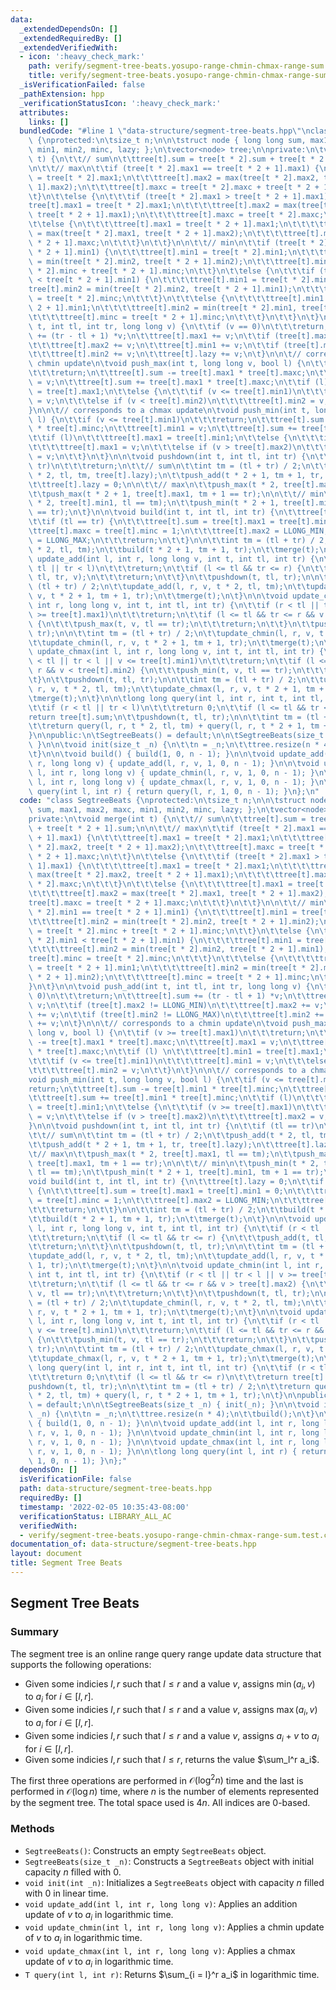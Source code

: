 ```yaml
---
data:
  _extendedDependsOn: []
  _extendedRequiredBy: []
  _extendedVerifiedWith:
  - icon: ':heavy_check_mark:'
    path: verify/segment-tree-beats.yosupo-range-chmin-chmax-range-sum.test.cpp
    title: verify/segment-tree-beats.yosupo-range-chmin-chmax-range-sum.test.cpp
  _isVerificationFailed: false
  _pathExtension: hpp
  _verificationStatusIcon: ':heavy_check_mark:'
  attributes:
    links: []
  bundledCode: "#line 1 \"data-structure/segment-tree-beats.hpp\"\nclass SegtreeBeats\
    \ {\nprotected:\n\tsize_t n;\n\n\tstruct node { long long sum, max1, max2, maxc,\
    \ min1, min2, minc, lazy; };\n\tvector<node> tree;\n\nprivate:\n\tvoid merge(int\
    \ t) {\n\t\t// sum\n\t\ttree[t].sum = tree[t * 2].sum + tree[t * 2 + 1].sum;\n\
    \n\t\t// max\n\t\tif (tree[t * 2].max1 == tree[t * 2 + 1].max1) {\n\t\t\ttree[t].max1\
    \ = tree[t * 2].max1;\n\t\t\ttree[t].max2 = max(tree[t * 2].max2, tree[t * 2 +\
    \ 1].max2);\n\t\t\ttree[t].maxc = tree[t * 2].maxc + tree[t * 2 + 1].maxc;\n\t\
    \t}\n\t\telse {\n\t\t\tif (tree[t * 2].max1 > tree[t * 2 + 1].max1) {\n\t\t\t\t\
    tree[t].max1 = tree[t * 2].max1;\n\t\t\t\ttree[t].max2 = max(tree[t * 2].max2,\
    \ tree[t * 2 + 1].max1);\n\t\t\t\ttree[t].maxc = tree[t * 2].maxc;\n\t\t\t}\n\t\
    \t\telse {\n\t\t\t\ttree[t].max1 = tree[t * 2 + 1].max1;\n\t\t\t\ttree[t].max2\
    \ = max(tree[t * 2].max1, tree[t * 2 + 1].max2);\n\t\t\t\ttree[t].maxc = tree[t\
    \ * 2 + 1].maxc;\n\t\t\t}\n\t\t}\n\n\t\t// min\n\t\tif (tree[t * 2].min1 == tree[t\
    \ * 2 + 1].min1) {\n\t\t\ttree[t].min1 = tree[t * 2].min1;\n\t\t\ttree[t].min2\
    \ = min(tree[t * 2].min2, tree[t * 2 + 1].min2);\n\t\t\ttree[t].minc = tree[t\
    \ * 2].minc + tree[t * 2 + 1].minc;\n\t\t}\n\t\telse {\n\t\t\tif (tree[t * 2].min1\
    \ < tree[t * 2 + 1].min1) {\n\t\t\t\ttree[t].min1 = tree[t * 2].min1;\n\t\t\t\t\
    tree[t].min2 = min(tree[t * 2].min2, tree[t * 2 + 1].min1);\n\t\t\t\ttree[t].minc\
    \ = tree[t * 2].minc;\n\t\t\t}\n\t\t\telse {\n\t\t\t\ttree[t].min1 = tree[t *\
    \ 2 + 1].min1;\n\t\t\t\ttree[t].min2 = min(tree[t * 2].min1, tree[t * 2 + 1].min2);\n\
    \t\t\t\ttree[t].minc = tree[t * 2 + 1].minc;\n\t\t\t}\n\t\t}\n\t}\n\n\tvoid push_add(int\
    \ t, int tl, int tr, long long v) {\n\t\tif (v == 0)\n\t\t\treturn;\n\t\ttree[t].sum\
    \ += (tr - tl + 1) *v;\n\t\ttree[t].max1 += v;\n\t\tif (tree[t].max2 != LLONG_MIN)\n\
    \t\t\ttree[t].max2 += v;\n\t\ttree[t].min1 += v;\n\t\tif (tree[t].min2 != LLONG_MAX)\n\
    \t\t\ttree[t].min2 += v;\n\t\ttree[t].lazy += v;\n\t}\n\n\t// corresponds to a\
    \ chmin update\n\tvoid push_max(int t, long long v, bool l) {\n\t\tif (v >= tree[t].max1)\n\
    \t\t\treturn;\n\t\ttree[t].sum -= tree[t].max1 * tree[t].maxc;\n\t\ttree[t].max1\
    \ = v;\n\t\ttree[t].sum += tree[t].max1 * tree[t].maxc;\n\t\tif (l) \n\t\t\ttree[t].min1\
    \ = tree[t].max1;\n\t\telse {\n\t\t\tif (v <= tree[t].min1)\n\t\t\t\ttree[t].min1\
    \ = v;\n\t\t\telse if (v < tree[t].min2)\n\t\t\t\ttree[t].min2 = v;\n\t\t}\n\t\
    }\n\n\t// corresponds to a chmax update\n\tvoid push_min(int t, long long v, bool\
    \ l) {\n\t\tif (v <= tree[t].min1)\n\t\t\treturn;\n\t\ttree[t].sum -= tree[t].min1\
    \ * tree[t].minc;\n\t\ttree[t].min1 = v;\n\t\ttree[t].sum += tree[t].min1 * tree[t].minc;\n\
    \t\tif (l)\n\t\t\ttree[t].max1 = tree[t].min1;\n\t\telse {\n\t\t\tif (v >= tree[t].max1)\n\
    \t\t\t\ttree[t].max1 = v;\n\t\t\telse if (v > tree[t].max2)\n\t\t\t\ttree[t].max2\
    \ = v;\n\t\t}\n\t}\n\n\tvoid pushdown(int t, int tl, int tr) {\n\t\tif (tl ==\
    \ tr)\n\t\t\treturn;\n\t\t// sum\n\t\tint tm = (tl + tr) / 2;\n\t\tpush_add(t\
    \ * 2, tl, tm, tree[t].lazy);\n\t\tpush_add(t * 2 + 1, tm + 1, tr, tree[t].lazy);\n\
    \t\ttree[t].lazy = 0;\n\n\t\t// max\n\t\tpush_max(t * 2, tree[t].max1, tl == tm);\n\
    \t\tpush_max(t * 2 + 1, tree[t].max1, tm + 1 == tr);\n\n\t\t// min\n\t\tpush_min(t\
    \ * 2, tree[t].min1, tl == tm);\n\t\tpush_min(t * 2 + 1, tree[t].min1, tm + 1\
    \ == tr);\n\t}\n\n\tvoid build(int t, int tl, int tr) {\n\t\ttree[t].lazy = 0;\n\
    \t\tif (tl == tr) {\n\t\t\ttree[t].sum = tree[t].max1 = tree[t].min1 = 0;\n\t\t\
    \ttree[t].maxc = tree[t].minc = 1;\n\t\t\ttree[t].max2 = LLONG_MIN;\n\t\t\ttree[t].min2\
    \ = LLONG_MAX;\n\t\t\treturn;\n\t\t}\n\n\t\tint tm = (tl + tr) / 2;\n\t\tbuild(t\
    \ * 2, tl, tm);\n\t\tbuild(t * 2 + 1, tm + 1, tr);\n\t\tmerge(t);\n\t}\n\n\tvoid\
    \ update_add(int l, int r, long long v, int t, int tl, int tr) {\n\t\tif (r <\
    \ tl || tr < l)\n\t\t\treturn;\n\t\tif (l <= tl && tr <= r) {\n\t\t\tpush_add(t,\
    \ tl, tr, v);\n\t\t\treturn;\n\t\t}\n\t\tpushdown(t, tl, tr);\n\n\t\tint tm =\
    \ (tl + tr) / 2;\n\t\tupdate_add(l, r, v, t * 2, tl, tm);\n\t\tupdate_add(l, r,\
    \ v, t * 2 + 1, tm + 1, tr);\n\t\tmerge(t);\n\t}\n\n\tvoid update_chmin(int l,\
    \ int r, long long v, int t, int tl, int tr) {\n\t\tif (r < tl || tr < l || v\
    \ >= tree[t].max1)\n\t\t\treturn;\n\t\tif (l <= tl && tr <= r && v > tree[t].max2)\
    \ {\n\t\t\tpush_max(t, v, tl == tr);\n\t\t\treturn;\n\t\t}\n\t\tpushdown(t, tl,\
    \ tr);\n\n\t\tint tm = (tl + tr) / 2;\n\t\tupdate_chmin(l, r, v, t * 2, tl, tm);\n\
    \t\tupdate_chmin(l, r, v, t * 2 + 1, tm + 1, tr);\n\t\tmerge(t);\n\t}\n\n\tvoid\
    \ update_chmax(int l, int r, long long v, int t, int tl, int tr) {\n\t\tif (r\
    \ < tl || tr < l || v <= tree[t].min1)\n\t\t\treturn;\n\t\tif (l <= tl && tr <=\
    \ r && v < tree[t].min2) {\n\t\t\tpush_min(t, v, tl == tr);\n\t\t\treturn;\n\t\
    \t}\n\t\tpushdown(t, tl, tr);\n\n\t\tint tm = (tl + tr) / 2;\n\t\tupdate_chmax(l,\
    \ r, v, t * 2, tl, tm);\n\t\tupdate_chmax(l, r, v, t * 2 + 1, tm + 1, tr);\n\t\
    \tmerge(t);\n\t}\n\n\tlong long query(int l, int r, int t, int tl, int tr) {\n\
    \t\tif (r < tl || tr < l)\n\t\t\treturn 0;\n\t\tif (l <= tl && tr <= r)\n\t\t\t\
    return tree[t].sum;\n\t\tpushdown(t, tl, tr);\n\n\t\tint tm = (tl + tr) / 2;\n\
    \t\treturn query(l, r, t * 2, tl, tm) + query(l, r, t * 2 + 1, tm + 1, tr);\n\t\
    }\n\npublic:\n\tSegtreeBeats() = default;\n\n\tSegtreeBeats(size_t _n) { init(_n);\
    \ }\n\n\tvoid init(size_t _n) {\n\t\tn = _n;\n\t\ttree.resize(n * 4);\n\t\tbuild();\n\
    \t}\n\n\tvoid build() { build(1, 0, n - 1); }\n\n\tvoid update_add(int l, int\
    \ r, long long v) { update_add(l, r, v, 1, 0, n - 1); }\n\n\tvoid update_chmin(int\
    \ l, int r, long long v) { update_chmin(l, r, v, 1, 0, n - 1); }\n\n\tvoid update_chmax(int\
    \ l, int r, long long v) { update_chmax(l, r, v, 1, 0, n - 1); }\n\n\tlong long\
    \ query(int l, int r) { return query(l, r, 1, 0, n - 1); }\n};\n"
  code: "class SegtreeBeats {\nprotected:\n\tsize_t n;\n\n\tstruct node { long long\
    \ sum, max1, max2, maxc, min1, min2, minc, lazy; };\n\tvector<node> tree;\n\n\
    private:\n\tvoid merge(int t) {\n\t\t// sum\n\t\ttree[t].sum = tree[t * 2].sum\
    \ + tree[t * 2 + 1].sum;\n\n\t\t// max\n\t\tif (tree[t * 2].max1 == tree[t * 2\
    \ + 1].max1) {\n\t\t\ttree[t].max1 = tree[t * 2].max1;\n\t\t\ttree[t].max2 = max(tree[t\
    \ * 2].max2, tree[t * 2 + 1].max2);\n\t\t\ttree[t].maxc = tree[t * 2].maxc + tree[t\
    \ * 2 + 1].maxc;\n\t\t}\n\t\telse {\n\t\t\tif (tree[t * 2].max1 > tree[t * 2 +\
    \ 1].max1) {\n\t\t\t\ttree[t].max1 = tree[t * 2].max1;\n\t\t\t\ttree[t].max2 =\
    \ max(tree[t * 2].max2, tree[t * 2 + 1].max1);\n\t\t\t\ttree[t].maxc = tree[t\
    \ * 2].maxc;\n\t\t\t}\n\t\t\telse {\n\t\t\t\ttree[t].max1 = tree[t * 2 + 1].max1;\n\
    \t\t\t\ttree[t].max2 = max(tree[t * 2].max1, tree[t * 2 + 1].max2);\n\t\t\t\t\
    tree[t].maxc = tree[t * 2 + 1].maxc;\n\t\t\t}\n\t\t}\n\n\t\t// min\n\t\tif (tree[t\
    \ * 2].min1 == tree[t * 2 + 1].min1) {\n\t\t\ttree[t].min1 = tree[t * 2].min1;\n\
    \t\t\ttree[t].min2 = min(tree[t * 2].min2, tree[t * 2 + 1].min2);\n\t\t\ttree[t].minc\
    \ = tree[t * 2].minc + tree[t * 2 + 1].minc;\n\t\t}\n\t\telse {\n\t\t\tif (tree[t\
    \ * 2].min1 < tree[t * 2 + 1].min1) {\n\t\t\t\ttree[t].min1 = tree[t * 2].min1;\n\
    \t\t\t\ttree[t].min2 = min(tree[t * 2].min2, tree[t * 2 + 1].min1);\n\t\t\t\t\
    tree[t].minc = tree[t * 2].minc;\n\t\t\t}\n\t\t\telse {\n\t\t\t\ttree[t].min1\
    \ = tree[t * 2 + 1].min1;\n\t\t\t\ttree[t].min2 = min(tree[t * 2].min1, tree[t\
    \ * 2 + 1].min2);\n\t\t\t\ttree[t].minc = tree[t * 2 + 1].minc;\n\t\t\t}\n\t\t\
    }\n\t}\n\n\tvoid push_add(int t, int tl, int tr, long long v) {\n\t\tif (v ==\
    \ 0)\n\t\t\treturn;\n\t\ttree[t].sum += (tr - tl + 1) *v;\n\t\ttree[t].max1 +=\
    \ v;\n\t\tif (tree[t].max2 != LLONG_MIN)\n\t\t\ttree[t].max2 += v;\n\t\ttree[t].min1\
    \ += v;\n\t\tif (tree[t].min2 != LLONG_MAX)\n\t\t\ttree[t].min2 += v;\n\t\ttree[t].lazy\
    \ += v;\n\t}\n\n\t// corresponds to a chmin update\n\tvoid push_max(int t, long\
    \ long v, bool l) {\n\t\tif (v >= tree[t].max1)\n\t\t\treturn;\n\t\ttree[t].sum\
    \ -= tree[t].max1 * tree[t].maxc;\n\t\ttree[t].max1 = v;\n\t\ttree[t].sum += tree[t].max1\
    \ * tree[t].maxc;\n\t\tif (l) \n\t\t\ttree[t].min1 = tree[t].max1;\n\t\telse {\n\
    \t\t\tif (v <= tree[t].min1)\n\t\t\t\ttree[t].min1 = v;\n\t\t\telse if (v < tree[t].min2)\n\
    \t\t\t\ttree[t].min2 = v;\n\t\t}\n\t}\n\n\t// corresponds to a chmax update\n\t\
    void push_min(int t, long long v, bool l) {\n\t\tif (v <= tree[t].min1)\n\t\t\t\
    return;\n\t\ttree[t].sum -= tree[t].min1 * tree[t].minc;\n\t\ttree[t].min1 = v;\n\
    \t\ttree[t].sum += tree[t].min1 * tree[t].minc;\n\t\tif (l)\n\t\t\ttree[t].max1\
    \ = tree[t].min1;\n\t\telse {\n\t\t\tif (v >= tree[t].max1)\n\t\t\t\ttree[t].max1\
    \ = v;\n\t\t\telse if (v > tree[t].max2)\n\t\t\t\ttree[t].max2 = v;\n\t\t}\n\t\
    }\n\n\tvoid pushdown(int t, int tl, int tr) {\n\t\tif (tl == tr)\n\t\t\treturn;\n\
    \t\t// sum\n\t\tint tm = (tl + tr) / 2;\n\t\tpush_add(t * 2, tl, tm, tree[t].lazy);\n\
    \t\tpush_add(t * 2 + 1, tm + 1, tr, tree[t].lazy);\n\t\ttree[t].lazy = 0;\n\n\t\
    \t// max\n\t\tpush_max(t * 2, tree[t].max1, tl == tm);\n\t\tpush_max(t * 2 + 1,\
    \ tree[t].max1, tm + 1 == tr);\n\n\t\t// min\n\t\tpush_min(t * 2, tree[t].min1,\
    \ tl == tm);\n\t\tpush_min(t * 2 + 1, tree[t].min1, tm + 1 == tr);\n\t}\n\n\t\
    void build(int t, int tl, int tr) {\n\t\ttree[t].lazy = 0;\n\t\tif (tl == tr)\
    \ {\n\t\t\ttree[t].sum = tree[t].max1 = tree[t].min1 = 0;\n\t\t\ttree[t].maxc\
    \ = tree[t].minc = 1;\n\t\t\ttree[t].max2 = LLONG_MIN;\n\t\t\ttree[t].min2 = LLONG_MAX;\n\
    \t\t\treturn;\n\t\t}\n\n\t\tint tm = (tl + tr) / 2;\n\t\tbuild(t * 2, tl, tm);\n\
    \t\tbuild(t * 2 + 1, tm + 1, tr);\n\t\tmerge(t);\n\t}\n\n\tvoid update_add(int\
    \ l, int r, long long v, int t, int tl, int tr) {\n\t\tif (r < tl || tr < l)\n\
    \t\t\treturn;\n\t\tif (l <= tl && tr <= r) {\n\t\t\tpush_add(t, tl, tr, v);\n\t\
    \t\treturn;\n\t\t}\n\t\tpushdown(t, tl, tr);\n\n\t\tint tm = (tl + tr) / 2;\n\t\
    \tupdate_add(l, r, v, t * 2, tl, tm);\n\t\tupdate_add(l, r, v, t * 2 + 1, tm +\
    \ 1, tr);\n\t\tmerge(t);\n\t}\n\n\tvoid update_chmin(int l, int r, long long v,\
    \ int t, int tl, int tr) {\n\t\tif (r < tl || tr < l || v >= tree[t].max1)\n\t\
    \t\treturn;\n\t\tif (l <= tl && tr <= r && v > tree[t].max2) {\n\t\t\tpush_max(t,\
    \ v, tl == tr);\n\t\t\treturn;\n\t\t}\n\t\tpushdown(t, tl, tr);\n\n\t\tint tm\
    \ = (tl + tr) / 2;\n\t\tupdate_chmin(l, r, v, t * 2, tl, tm);\n\t\tupdate_chmin(l,\
    \ r, v, t * 2 + 1, tm + 1, tr);\n\t\tmerge(t);\n\t}\n\n\tvoid update_chmax(int\
    \ l, int r, long long v, int t, int tl, int tr) {\n\t\tif (r < tl || tr < l ||\
    \ v <= tree[t].min1)\n\t\t\treturn;\n\t\tif (l <= tl && tr <= r && v < tree[t].min2)\
    \ {\n\t\t\tpush_min(t, v, tl == tr);\n\t\t\treturn;\n\t\t}\n\t\tpushdown(t, tl,\
    \ tr);\n\n\t\tint tm = (tl + tr) / 2;\n\t\tupdate_chmax(l, r, v, t * 2, tl, tm);\n\
    \t\tupdate_chmax(l, r, v, t * 2 + 1, tm + 1, tr);\n\t\tmerge(t);\n\t}\n\n\tlong\
    \ long query(int l, int r, int t, int tl, int tr) {\n\t\tif (r < tl || tr < l)\n\
    \t\t\treturn 0;\n\t\tif (l <= tl && tr <= r)\n\t\t\treturn tree[t].sum;\n\t\t\
    pushdown(t, tl, tr);\n\n\t\tint tm = (tl + tr) / 2;\n\t\treturn query(l, r, t\
    \ * 2, tl, tm) + query(l, r, t * 2 + 1, tm + 1, tr);\n\t}\n\npublic:\n\tSegtreeBeats()\
    \ = default;\n\n\tSegtreeBeats(size_t _n) { init(_n); }\n\n\tvoid init(size_t\
    \ _n) {\n\t\tn = _n;\n\t\ttree.resize(n * 4);\n\t\tbuild();\n\t}\n\n\tvoid build()\
    \ { build(1, 0, n - 1); }\n\n\tvoid update_add(int l, int r, long long v) { update_add(l,\
    \ r, v, 1, 0, n - 1); }\n\n\tvoid update_chmin(int l, int r, long long v) { update_chmin(l,\
    \ r, v, 1, 0, n - 1); }\n\n\tvoid update_chmax(int l, int r, long long v) { update_chmax(l,\
    \ r, v, 1, 0, n - 1); }\n\n\tlong long query(int l, int r) { return query(l, r,\
    \ 1, 0, n - 1); }\n};"
  dependsOn: []
  isVerificationFile: false
  path: data-structure/segment-tree-beats.hpp
  requiredBy: []
  timestamp: '2022-02-05 10:35:43-08:00'
  verificationStatus: LIBRARY_ALL_AC
  verifiedWith:
  - verify/segment-tree-beats.yosupo-range-chmin-chmax-range-sum.test.cpp
documentation_of: data-structure/segment-tree-beats.hpp
layout: document
title: Segment Tree Beats
---
```


## Segment Tree Beats

### Summary

The segment tree is an online range query range update data structure that supports the following operations:
- Given some indicies $l, r$ such that $l \leq r$ and a value $v$, assigns $\min(a_i, v)$ to $a_i$ for $i \in [l, r]$. 
- Given some indicies $l, r$ such that $l \leq r$ and a value $v$, assigns $\max(a_i, v)$ to $a_i$ for $i \in [l, r]$. 
- Given some indicies $l, r$ such that $l \leq r$ and a value $v$, assigns $a_i + v$ to $a_i$ for $i \in [l, r]$. 
- Given some indicies $l, r$ such that $l \leq r$, returns the value $\sum_l^r a_i$. 

The first three operations are performed in $\mathcal{O}(\log^2 n)$ time and the last is performed in $\mathcal{O}(\log n)$ time, where $n$ is the number of elements represented by the segment tree. The total space used is $4n$. All indices are 0-based. 

### Methods

- `SegtreeBeats()`: Constructs an empty `SegtreeBeats` object.
- `SegtreeBeats(size_t _n)`: Constructs a `SegtreeBeats` object with initial capacity $n$ filled with $0$.
- `void init(int _n)`: Initializes a `SegtreeBeats` object with capacity $n$ filled with $0$ in linear time. 
- `void update_add(int l, int r, long long v)`: Applies an addition update of $v$ to $a_i$ in logarithmic time. 
- `void update_chmin(int l, int r, long long v)`: Applies a chmin update of $v$ to $a_i$ in logarithmic time. 
- `void update_chmax(int l, int r, long long v)`: Applies a chmax update of $v$ to $a_i$ in logarithmic time. 
- `T query(int l, int r)`: Returns $\sum_{i = l}^r a_i$ in logarithmic time. 